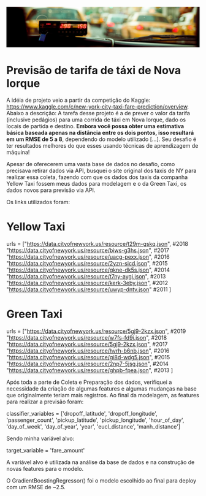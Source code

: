 ![](/newyork/header.png)

# Previsão de tarifa de táxi de Nova Iorque

A idéia de projeto veio a partir da competição do Kaggle: https://www.kaggle.com/c/new-york-city-taxi-fare-prediction/overview. Abaixo a descrição:
A tarefa desse projeto é a de prever o valor da tarifa (inclusive pedágios) para uma corrida de táxi em Nova Iorque, dado os locais de partida e destino. **Embora você possa obter uma estimativa básica baseada apenas na distância entre os dois pontos, isso resultará em um RMSE de 5 a 8**, dependendo do modelo utilizado [...]. Seu desafio é ter resultados melhores do que esses usando técnicas de aprendizagem de máquina!

Apesar de oferecerem uma vasta base de dados no desafio, como precisava retirar dados via API, busquei o site original dos taxis de NY para realizar essa coleta, fazendo com que os dados dos taxis da companha Yellow Taxi fossem meus dados para modelagem e o da Green Taxi, os dados novos para previsão via API.

Os links utilizados foram:

# Yellow Taxi

urls = ["https://data.cityofnewyork.us/resource/t29m-gskq.json", #2018
        "https://data.cityofnewyork.us/resource/biws-g3hs.json", #2017
        "https://data.cityofnewyork.us/resource/uacg-pexx.json", #2016	
        "https://data.cityofnewyork.us/resource/2yzn-sicd.json", #2015	
        "https://data.cityofnewyork.us/resource/gkne-dk5s.json", #2014	
        "https://data.cityofnewyork.us/resource/t7ny-aygi.json", #2013	
        "https://data.cityofnewyork.us/resource/kerk-3eby.json", #2012	
        "https://data.cityofnewyork.us/resource/uwyp-dntv.json"  #2011
]

# Green Taxi
urls = ["https://data.cityofnewyork.us/resource/5gj9-2kzx.json", #2019
        "https://data.cityofnewyork.us/resource/w7fs-fd9i.json", #2018	
        "https://data.cityofnewyork.us/resource/5gj9-2kzx.json", #2017	
        "https://data.cityofnewyork.us/resource/hvrh-b6nb.json", #2016	
        "https://data.cityofnewyork.us/resource/gi8d-wdg5.json", #2015	
        "https://data.cityofnewyork.us/resource/2np7-5jsg.json", #2014
        "https://data.cityofnewyork.us/resource/ghpb-fpea.json", #2013
]

Após toda a parte de Coleta e Preparação dos dados, verifiquei a necessidade da criação de algumas features e algumas mudanças na base que originalmente teriam mais registros.
Ao final da modelagem, as features para realizar a previsão foram:

classifier_variables = ['dropoff_latitude', 'dropoff_longitude',
       'passenger_count', 'pickup_latitude', 'pickup_longitude', 'hour_of_day',
       'day_of_week', 'day_of_year', 'year', 'eucl_distance', 'manh_distance']
	   
Sendo minha variável alvo:

target_variable = 'fare_amount'

A variável alvo é utilizada na análise da base de dados e na construção de novas features para o modelo.

O GradientBoostingRegressor() foi o modelo escolhido ao final para deploy com um RMSE de ~2.5.
